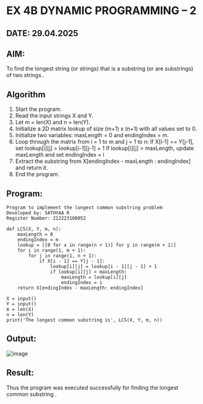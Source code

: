 # EX 4B DYNAMIC PROGRAMMING – 2
## DATE: 29.04.2025
## AIM:
To find the longest string (or strings) that is a substring (or are substrings) of two strings..


## Algorithm

1. Start the program.
2. Read the input strings X and Y.
3. Let m = len(X) and n = len(Y).
4. Initialize a 2D matrix lookup of size (m+1) x (n+1) with all values set to 0.
5. Initialize two variables: maxLength = 0 and endingIndex = m.
6. Loop through the matrix from i = 1 to m and j = 1 to n:
   If X[i-1] == Y[j-1], set lookup[i][j] = lookup[i-1][j-1] + 1
   If lookup[i][j] > maxLength, update maxLength and set endingIndex = i
7. Extract the substring from X[endingIndex - maxLength : endingIndex] and return it.
8. End the program.   

## Program:
```
Program to implement the longest common substring problem
Developed by: SATHYAA R
Register Number: 212223100052
```

```
def LCS(X, Y, m, n):
    maxLength = 0
    endingIndex = m
    lookup = [[0 for x in range(n + 1)] for y in range(m + 1)]
    for i in range(1, m + 1):
        for j in range(1, n + 1):
            if X[i - 1] == Y[j - 1]:
                lookup[i][j] = lookup[i - 1][j - 1] + 1
                if lookup[i][j] > maxLength:
                    maxLength = lookup[i][j]
                    endingIndex = i
    return X[endingIndex - maxLength: endingIndex]

X = input()
Y = input()
m = len(X)
n = len(Y)
print('The longest common substring is', LCS(X, Y, m, n))
```


## Output:

![image](https://github.com/user-attachments/assets/513bf540-ff89-4c41-b42e-8b7c6d9a2922)


## Result:
Thus the program was executed successfully for finding the longest common substring .
